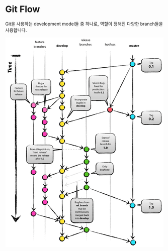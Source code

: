# Git Flow

Git을 사용하는 development model들 중 하나로, 역할이 정해진 다양한 branch들을 사용합니다.

![Git Flow](../image/git_flow.png)
